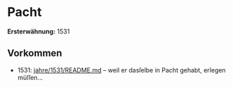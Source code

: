 # Pacht

**Ersterwähnung:** 1531

## Vorkommen
- 1531: [jahre/1531/README.md](../jahre/1531/README.md) – weil
er dasſelbe in Pacht gehabt, erlegen müſſen...
